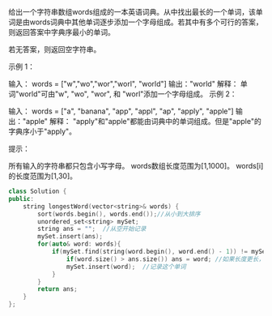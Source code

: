 给出一个字符串数组words组成的一本英语词典。从中找出最长的一个单词，该单词是由words词典中其他单词逐步添加一个字母组成。若其中有多个可行的答案，则返回答案中字典序最小的单词。

若无答案，则返回空字符串。

 

示例 1：

输入：
words = ["w","wo","wor","worl", "world"]
输出："world"
解释： 
单词"world"可由"w", "wo", "wor", 和 "worl"添加一个字母组成。
示例 2：

输入：
words = ["a", "banana", "app", "appl", "ap", "apply", "apple"]
输出："apple"
解释：
"apply"和"apple"都能由词典中的单词组成。但是"apple"的字典序小于"apply"。


提示：

所有输入的字符串都只包含小写字母。
words数组长度范围为[1,1000]。
words[i]的长度范围为[1,30]。

```cpp
class Solution {
public:
    string longestWord(vector<string>& words) {
        sort(words.begin(), words.end());//从小到大排序
        unordered_set<string> mySet;
        string ans = "";  //从空开始记录
        mySet.insert(ans);
        for(auto& word: words){
            if(mySet.find(string(word.begin(), word.end() - 1)) != mySet.end()){
                if(word.size() > ans.size()) ans = word; //如果长度更长，更新答案
                mySet.insert(word);  //记录这个单词
            }
        }
        return ans;
    }
};
```

